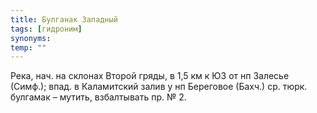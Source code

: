 ```yaml
---
title: Булганак Западный
tags: [гидроним]
synonyms:
temp: ""
---
```


Река, нач. на склонах Второй гряды, в 1,5 км к ЮЗ от нп Залесье (Симф.); впад. в
Каламитский залив у нп Береговое (Бахч.) ср. тюрк. булгамак – мутить,
взбалтывать пр. № 2.
